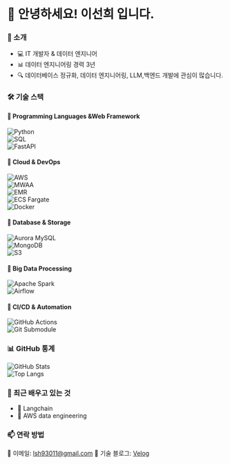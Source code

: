 # 👋 안녕하세요! 이선희 입니다.  

### 🚀 소개  
- 💻 IT 개발자 & 데이터 엔지니어  
- 📊 데이터 엔지니어링 경력 3년  
- 🔍 데이터베이스 정규화, 데이터 엔지니어링, LLM,백엔드 개발에 관심이 많습니다.  


### 🛠️ 기술 스택  
#### 📌 Programming Languages &Web Framework  
![Python](https://img.shields.io/badge/Python-%233776AB.svg?style=flat&logo=python&logoColor=white)  
![SQL](https://img.shields.io/badge/SQL-%23007ACC.svg?style=flat&logo=postgresql&logoColor=white)  
![FastAPI](https://img.shields.io/badge/FastAPI-%23009999.svg?style=flat&logo=fastapi&logoColor=white)  

#### 📌 Cloud & DevOps  
![AWS](https://img.shields.io/badge/AWS-%23FF9900.svg?style=flat&logo=amazon-aws&logoColor=white)  
![MWAA](https://img.shields.io/badge/MWAA-%23017CEE.svg?style=flat&logo=apache-airflow&logoColor=white)  
![EMR](https://img.shields.io/badge/EMR-%23FF4F8C.svg?style=flat&logo=amazon-aws&logoColor=white)  
![ECS Fargate](https://img.shields.io/badge/ECS%20Fargate-%2300599C.svg?style=flat&logo=amazon-ecs&logoColor=white)  
![Docker](https://img.shields.io/badge/Docker-%232496ED.svg?style=flat&logo=docker&logoColor=white)  

#### 📌 Database & Storage  
![Aurora MySQL](https://img.shields.io/badge/Aurora%20MySQL-%23F29111.svg?style=flat&logo=amazon-aws&logoColor=white)  
![MongoDB](https://img.shields.io/badge/MongoDB-%2347A248.svg?style=flat&logo=mongodb&logoColor=white)  
![S3](https://img.shields.io/badge/Amazon%20S3-%23FF9900.svg?style=flat&logo=amazon-s3&logoColor=white)  

#### 📌 Big Data Processing  
![Apache Spark](https://img.shields.io/badge/Apache%20Spark-%23E25A1C.svg?style=flat&logo=apache-spark&logoColor=white)  
![Airflow](https://img.shields.io/badge/Apache%20Airflow-%23017CEE.svg?style=flat&logo=apache-airflow&logoColor=white)  

#### 📌 CI/CD & Automation  
![GitHub Actions](https://img.shields.io/badge/GitHub%20Actions-%232671E5.svg?style=flat&logo=github-actions&logoColor=white)  
![Git Submodule](https://img.shields.io/badge/Git%20Submodule-%23F05032.svg?style=flat&logo=git&logoColor=white)  


### 📊 GitHub 통계  
![GitHub Stats](https://github-readme-stats.vercel.app/api?username=kaylee125&show_icons=true&theme=radical)  
![Top Langs](https://github-readme-stats.vercel.app/api/top-langs/?username=kaylee125&layout=compact&theme=radical)  

### 🌱 최근 배우고 있는 것  
- 🔹 Langchain
- 🔹 AWS data engineering
  

### 📫 연락 방법  
📧 이메일: lsh93011@gmail.com
📝 기술 블로그: [Velog](https://velog.io/@leesh970930)  

